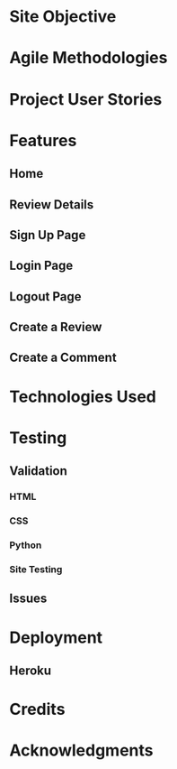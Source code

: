 
# Site Objective


# Agile Methodologies


# Project User Stories

# Features

## Home

## Review Details

## Sign Up Page

## Login Page

## Logout Page

## Create a Review

## Create a Comment

# Technologies Used

# Testing

## Validation

### HTML

### CSS

### Python

### Site Testing

## Issues

# Deployment

## Heroku

# Credits

# Acknowledgments
